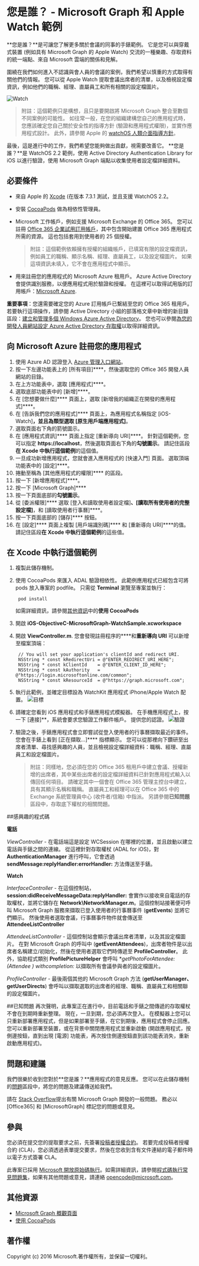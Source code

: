 # 您是誰？ - Microsoft Graph 和 Apple Watch 範例

**您是誰？**是可讓您了解更多關於會議的同事的手錶範例。 它是您可以與穿戴式裝置 (例如具有 Microsoft Graph 的 Apple Watch) 交流的一種樂趣、存取資料的統一端點、來自 Microsoft 雲端的關係和見解。

圍繞在我們如何進入不認識與會人員的會議的案例，我們希望以慎重的方式取得有關他們的情報。 您可以從 Apple Watch 提取會議出席者的清單，以及檢視設定檔資訊，例如他們的職稱、經理、直屬員工和所有相關的設定檔圖片。

![Watch](../https://github.com/microsoftgraph/iOS-objectiveC-apple-watch-sample/blob/master/Images/WatchScene.jpg)


> 附註：這個範例只是構想，且只是要開啟將 Microsoft Graph 整合至數個不同案例的可能性。 如往常一般，在您的組織建構您自己的應用程式時，您應該確定您自己關於安全性的指導方針 (驗證和應用程式權限)，並實作應用程式設計。 此外，請參閱 Apple 的 [watchOS 人類介面指導方針](https://developer.apple.com/watch/human-interface-guidelines/)。

最後，這是進行中的工作，我們希望您能夠做出貢獻，視需要改善它。 **您是誰？**是 WatchOS 2.2 範例，使用 Active Directory Authentication Library for iOS 以進行驗證，使用 Microsoft Graph 端點以收集使用者設定檔詳細資料。 

## 必要條件
* 來自 Apple 的 [Xcode](https://developer.apple.com/xcode/downloads/) (在版本 7.3.1 測試，並且支援 WatchOS 2.2。
* 安裝 [CocoaPods](https://guides.cocoapods.org/using/using-cocoapods.html) 做為相依性管理員。
* Microsoft 工作帳戶，例如支援 Microsoft Exchange 的 Office 365。  您可以註冊 [Office 365 企業試用訂用帳戶](https://products.office.com/en-us/business/office-365-enterprise-e5-business-software)，其中包含開始建置 Office 365 應用程式所需的資源。 這也包括套用到使用者的 25 個授權。

     > 附註：這個範例依賴擁有授權的組織帳戶，已填寫有限的設定檔資訊，例如員工的職稱、顯示名稱、經理、直屬員工，以及設定檔圖片。 如果這項資訊未填入，它不會在應用程式中顯示。    
* 用來註冊您的應用程式的 Microsoft Azure 租用戶。 Azure Active Directory 會提供識別服務，以便應用程式用於驗證和授權。 在這裡可以取得試用版的訂用帳戶：[Microsoft Azure](https://account.windowsazure.com/SignUp).

**重要事項**：您還需要確定您的 Azure 訂用帳戶已繫結至您的 Office 365 租用戶。 若要執行這項操作，請參閱 Active Directory 小組的部落格文章中新增的新目錄區段：[建立和管理多個 Windows Azure Active Directory](http://blogs.technet.com/b/ad/archive/2013/11/08/creating-and-managing-multiple-windows-azure-active-directories.aspx)。 您也可以參閱[為您的開發人員網站設定 Azure Active Directory 存取權](http://msdn.microsoft.com/office/office365/howto/setup-development-environment#bk_CreateAzureSubscription)以取得詳細資訊。


## 向 Microsoft Azure 註冊您的應用程式
1.  使用 Azure AD 認證登入 [Azure 管理入口網站](https://manage.windowsazure.com)。
2.  按一下左邊功能表上的 [所有項目]****，然後選取您的 Office 365 開發人員網站的目錄。
3.  在上方功能表中，選取 [應用程式]****。
4.  選取底部功能表中的 [新增]****。
5.  在 [您想要做什麼]**** 頁面上，選取 [新增我的組織正在開發的應用程式]****。
6.  在 [告訴我們您的應用程式]**** 頁面上，為應用程式名稱指定 [iOS-Watch]****，並且為類型選取 [原生用戶端應用程式]****。
7.  選取頁面右下角的箭號圖示。
8.  在 [應用程式資訊]**** 頁面上指定 [重新導向 URI]****。 針對這個範例，您可以指定 **https://localhost**，然後選取頁面右下角的**勾號圖示**。 請記住區段**在 Xcode 中執行這個範例**的這個值。
9.  一旦成功新增應用程式，您就會進入應用程式的 [快速入門] 頁面。 選取頂端功能表中的 [設定]****。
10. 捲動至稱為 [其他應用程式的權限]**** 的區段。
11. 按一下 [新增應用程式]****。
12. 按一下 [Microsoft Graph]**** 
13. 按一下頁面底部的**勾號圖示**。
14. 從 [委派權限]**** 選取 [登入和讀取使用者設定檔]****、[讀取所有使用者的完整設定檔]****，和 [讀取使用者行事曆]****。
15. 按一下頁面底部的 [儲存]**** 按鈕。
16. 在 [設定]**** 頁面上複製 [用戶端識別碼]**** 和 [重新導向 URI]****的值。 請記住區段**在 Xcode 中執行這個範例**的這些值。

## 在 Xcode 中執行這個範例

1. 複製此儲存機制。
2. 使用 CocoaPods 來匯入 ADAL 驗證相依性。 此範例應用程式已經包含可將 pods 放入專案的 podfile。 只需從 **Terminal** 瀏覽至專案並執行：

        pod install

     如需詳細資訊，請參閱[其他資訊](#其他資訊)中的**使用 CocoaPods**

3. 開啟 **iOS-ObjectiveC-MicrosoftGraph-WatchSample.xcworkspace**
4. 開啟 **ViewController.m**. 您會發現註冊程序的****和**重新導向 URI** 可以新增至檔案頂端：

        // You will set your application's clientId and redirect URI.
        NSString * const kRedirectUri = @"ENTER_REDIRECT_URI_HERE";
        NSString * const kClientId    = @"ENTER_CLIENT_ID_HERE";
        NSString * const kAuthority   = @"https://login.microsoftonline.com/common";
        NSString * const kResourceId  = @"https://graph.microsoft.com";

5. 執行此範例，並確定目標設為 WatchKit 應用程式 iPhone/Apple Watch 配置。
![目標](../https://github.com/microsoftgraph/iOS-objectiveC-apple-watch-sample/blob/master/Images/target.jpg)
6. 請確定您看到 iOS 應用程式和手錶應用程式模擬器。 在手機應用程式上，按一下 [連接]**，系統會要求您驗證工作郵件帳戶。 提供您的認證。
![驗證](../https://github.com/microsoftgraph/iOS-objectiveC-apple-watch-sample/blob/master/Images/Authentication.jpg)
6. 驗證之後，手錶應用程式會立即嘗試從登入使用者的行事曆擷取最近的事件。 您會在手錶上看到 [正在擷取...]**** 指標顯示。 您可以從那裡向下鑽研至出席者清單、尋找感興趣的人員，並且檢視設定檔詳細資料：職稱、經理、直屬員工和設定檔圖片。

    > 附註：同樣地，您必須在您的 Office 365 租用戶中建立會議、授權新增的出席者，其中某些出席者的設定檔詳細資料已針對應用程式輸入以傳回任何項目。 請確定其中一個會在 Office 365 管理主控台中建立，具有其顯示名稱和職稱。 直屬員工和經理可以在 Office 365 中的 Exchange 系統管理員中心 (收件者/信箱) 中指派。 另請參閱**已知問題**區段中，存取底下權杖的相關問題。

##感興趣的程式碼

**電話**

*ViewController* - 在電話端這是設定 WCSession 在哪裡的位置，並且啟動以建立電話與手錶之間的連線。 從這裡針對存取權杖 (ADAL for iOS)，對 **AuthenticationManager** 進行呼叫，它會透過 **sendMessage:replyHandler:errorHandler:** 方法傳送至手錶。 

**Watch**

*InterfaceController* - 在這個控制站，**session:didReceiveMessageData:replyHandler:** 會實作以接收來自電話的存取權杖，並將它儲存在 **Network\NetworkManager.m**。這個控制站接著便可呼叫 Microsoft Graph 服務來擷取已登入使用者的行事曆事件 (**getEvents**) 並將它們顯示。 然後使用者選取會議，行事曆事件物件就會傳送至 **AttendeeListController**

*AttendeeListController* - 這個控制站會顯示會議出席者清單，以及其設定檔圖片。 在對 Microsoft Graph 的呼叫中 (**getEventAttendees**)，出席者物件是以出席者名稱建立/初始化，然後在使用者選取它們時傳遞至 **ProfileController**。 此外，協助程式類別 **ProfilePictureHelper** 會呼叫 **getPhotoForAttendee:(Attendee *) withcompletion:** 以擷取所有會議參與者的設定檔圖片。
  
*ProfileController* - 最後兩個其他的 Microsoft Graph 方法 (**getUserManager、getUserDirects**) 會呼叫以擷取選取的出席者的經理、職稱、直屬員工和相關聯的設定檔圖片。


##已知問題
再次聲明，此專案正在進行中，目前電話和手錶之間傳遞的存取權杖不會在到期時重新整理。 現在，一旦到期，您必須再次登入。 在模擬器上您可以只重新部署應用程式，但是如果部署至手錶，在它到期後，應用程式會停止回應。 您可以重新部署至裝置，或在背景中關閉應用程式並重新啟動 (開啟應用程式，按側邊按鈕，直到出現 [電源] 功能表，再次按住側邊按鈕直到該功能表消失，重新啟動應用程式)。

## 問題和建議

我們很樂於收到您對於**您是誰？**應用程式的意見反應。 您可以在此儲存機制的[問題](https://github.com/microsoftgraph/iOS-objectiveC-apple-watch-sample/issues)區段中，將您的問題及建議傳送給我們。

請在 [Stack Overflow](http://stackoverflow.com/questions/tagged/Office365+API)提出有關 Microsoft Graph 開發的一般問題。 務必以 [Office365] 和 [MicrosoftGraph] 標記您的問題或意見。

## 參與
您必須在提交您的提取要求之前，先簽署[投稿者授權合約](https://cla.microsoft.com/)。 若要完成投稿者授權合約 (CLA)，您必須透過表單提交要求，然後在您收到含有文件連結的電子郵件時以電子方式簽署 CLA。

此專案已採用 [Microsoft 開放原始碼執行](https://opensource.microsoft.com/codeofconduct/)。如需詳細資訊，請參閱[程式碼執行常見問題集](https://opensource.microsoft.com/codeofconduct/faq/)，如果有其他問題或意見，請連絡 [opencode@microsoft.com](mailto:opencode@microsoft.com)。

## 其他資源

* [Microsoft Graph 概觀頁面](https://graph.microsoft.io)
* [使用 CocoaPods](https://guides.cocoapods.org/using/using-cocoapods.html)

## 著作權
Copyright (c) 2016 Microsoft.著作權所有，並保留一切權利。
